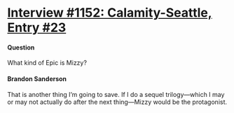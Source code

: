 # [Interview #1152: Calamity-Seattle, Entry #23](https://www.theoryland.com/intvmain.php?i=1152#23)

#### Question

What kind of Epic is Mizzy?

#### Brandon Sanderson

That is another thing I’m going to save. If I do a sequel trilogy—which I may or may not actually do after the next thing—Mizzy would be the protagonist.

